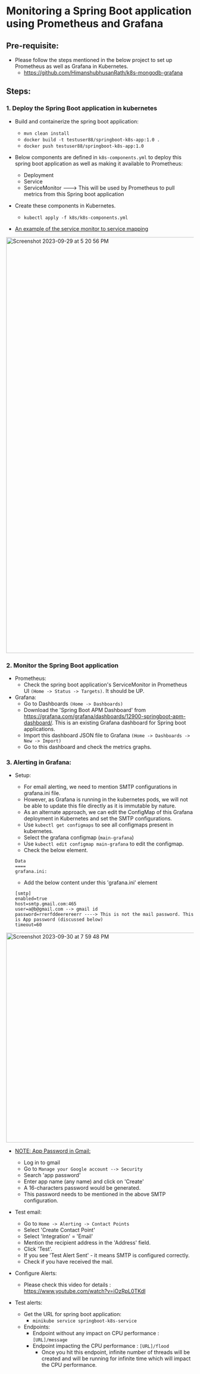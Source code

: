 # Monitoring a Spring Boot application using Prometheus and Grafana 

## Pre-requisite:
* Please follow the steps mentioned in the below project to set up Prometheus as well as Grafana in Kubernetes.
  * https://github.com/HimanshubhusanRath/k8s-mongodb-grafana

## Steps:
### 1. Deploy the Spring Boot application in kubernetes
* Build and containerize the spring boot application:
  * `mvn clean install`
  * `docker build -t testuser88/springboot-k8s-app:1.0 .`
  * `docker push testuser88/springboot-k8s-app:1.0`
* Below components are defined in `k8s-components.yml` to deploy this spring boot application as well as making it available to Prometheus:
  * Deployment
  * Service
  * ServiceMonitor ---> This will be used by Prometheus to pull metrics from this Spring boot application
* Create these components in Kubernetes.
  * `kubectl apply -f k8s/k8s-components.yml`

* <u>An example of the service monitor to service mapping</u>
<img width="1116" alt="Screenshot 2023-09-29 at 5 20 56 PM" src="https://github.com/HimanshubhusanRath/k8s-springboot-monitoring-prometheus-grafana/assets/40859584/13bfb9e1-554e-4be2-87e5-e5ac7284e59f">


### 2. Monitor the Spring Boot application
* Prometheus:
  * Check the spring boot application's ServiceMonitor in Prometheus UI `(Home -> Status -> Targets)`. It should be UP.
* Grafana:
  * Go to Dashboards `(Home -> Dashboards)`
  * Download the 'Spring Boot APM Dashboard' from https://grafana.com/grafana/dashboards/12900-springboot-apm-dashboard/. This is an existing Grafana dashboard for Spring boot applications.
  * Import this dashboard JSON file to Grafana `(Home -> Dashboards -> New -> Import)`
  * Go to this dashboard and check the metrics graphs.
### 3. Alerting in Grafana:
* Setup:
  * For email alerting, we need to mention SMTP configurations in grafana.ini file.
  * However, as Grafana is running in the kubernetes pods, we will not be able to update this file directly as it is immutable by nature.
  * As an alternate approach, we can edit the ConfigMap of this Grafana deployment in Kubernetes and set the SMTP configurations. 
  * Use `kubectl get configmaps` to see all configmaps present in kubernetes.
  * Select the grafana configmap (`main-grafana`)
  * Use `kubectl edit configmap main-grafana` to edit the configmap.
  * Check the below element.
  ```
  Data
  ====
  grafana.ini:
  ```
 
  * Add the below content under this 'grafana.ini' element
  ```
  [smtp]
  enabled=true
  host=smtp.gmail.com:465
  user=a@b@gmail.com --> gmail id
  password=rrerfddeerereerr ----> This is not the mail password. This is App password (discussed below)
  timeout=60
  ```
<img width="563" alt="Screenshot 2023-09-30 at 7 59 48 PM" src="https://github.com/HimanshubhusanRath/k8s-springboot-monitoring-prometheus-grafana/assets/40859584/85671db1-8c00-4707-8bfa-39d10e4b938a">


* <u>NOTE: App Password in Gmail:</u>
  * Log in to gmail
  * Go to `Manage your Google account --> Security`
  * Search 'app password'
  * Enter app name (any name) and click on 'Create'
  * A 16-characters password would be generated.
  * This password needs to be mentioned in the above SMTP configuration.


* Test email:
  * Go to `Home -> Alerting -> Contact Points`
  * Select 'Create Contact Point'
  * Select 'Integration' =  'Email'
  * Mention the recipient address in the 'Address' field.
  * Click 'Test'.
  * If you see 'Test Alert Sent' - it means SMTP is configured correctly.
  * Check if you have received the mail.

* Configure Alerts:
  * Please check this video for details : https://www.youtube.com/watch?v=iOzRpL0TKdI

* Test alerts:
  * Get the URL for spring boot application:
    * `minikube service springboot-k8s-service`
  * Endpoints:
    * Endpoint without any impact on CPU performance : `[URL]/message`
    * Endpoint impacting the CPU performance : `[URL]/flood`
      * Once you hit this endpoint, infinite number of threads will be created and will be running for infinite time which will impact the CPU performance. 

